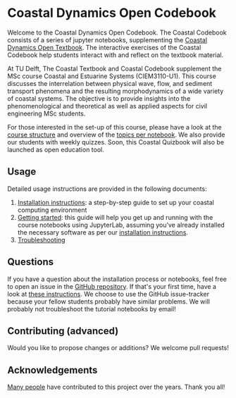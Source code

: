 # Coastal Dynamics Open Codebook

Welcome to the Coastal Dynamics Open Codebook. The Coastal Codebook consists of a series of jupyter notebooks, supplementing the [Coastal Dynamics Open Textbook](https://books.open.tudelft.nl/home/catalog/book/202). The interactive exercises of the Coastal Codebook help students interact with and reflect on the textbook material.

At TU Delft, The Coastal Textbook and Coastal Codebook supplement the MSc course Coastal and Estuarine Systems (CIEM3110-U1). This course discusses the interrelation between physical wave, flow, and sediment transport phenomena and the resulting morphodynamics of a wide variety of coastal systems. The objective is to provide insights into the phenomenological and theoretical as well as applied aspects for civil engineering MSc students.

For those interested in the set-up of this course, please have a look at the [course structure](./docs/about/course_structure.md) and overview of the [topics per notebook](./docs/about/notebook_overview.md). We also provide our students with weekly quizzes. Soon, this Coastal Quizbook will also be launched as open education tool.

## Usage

Detailed usage instructions are provided in the following documents:

1. [Installation instructions](./docs/usage/installation_codebook.md): a step-by-step guide to set up your coastal computing environment
2. [Getting started](./docs/usage/getting_started.md): this guide will help you get up and running with the course notebooks using JupyterLab, assuming you’ve already installed the necessary software as per our [installation instructions](./docs/usage/installation_codebook.md).
3. [Troubleshooting](./docs/usage/troubleshooting.md)

## Questions

If you have a question about the installation process or notebooks, feel free to open an issue in the [GitHub repository](https://github.com/Coastal-Dynamics/CoastalCodebook). If that's your first time, have a look at [these instructions](https://docs.github.com/en/issues/tracking-your-work-with-issues/creating-an-issue). We choose to use the GitHub issue-tracker because your fellow students probably have similar problems. We will probably not troubleshoot the tutorial notebooks by email!

## Contributing (advanced)

Would you like to propose changes or additions? We welcome pull requests!

## Acknowledgements

[Many people](./docs/about/acknowledgements_codebook.md) have contributed to this project over the years. Thank you all!

